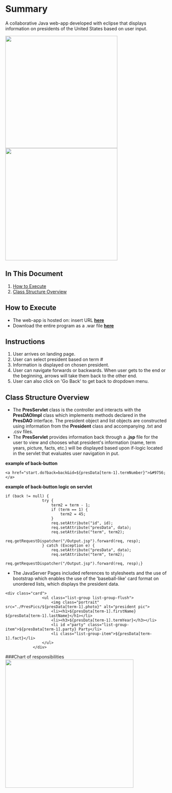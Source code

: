 # Summary
A collaborative Java web-app developed with eclipse that displays information on presidents of the United States based on user input.

<img src="WebContent/PresPics/scrn1.png" height="350">
<img src="WebContent/PresPics/scrn2.png" height="350">

## In This Document
1. [How to Execute](#how-to-execute)
2. [Class Structure Overview](#class-structure-overview)

## How to Execute
- The web-app is hosted on: insert URL <a href="http://52.43.150.156:8080/PresidentsWeb/">**here**</a>
- Download the entire program as a .war file <a href="PresidentsWeb.war">**here**</a>

## Instructions
1. User arrives on landing page.
2. User can select president based on term #
3. Information is displayed on chosen president.
4. User can navigate forwards or backwards. When user gets to the end or the beginning, arrows will take them back to the other end.
5. User can also click on 'Go Back' to get back to dropdown menu.

## Class Structure Overview
- The **PresServlet** class is the controller and interacts with the **PresDAOImpl** class which implements methods declared in the **PresDAO** interface. The president object and list objects are constructed using information from the **President** class and accompanying .txt and .csv files.
- The **PresServlet** provides information back through a **.jsp** file for the user to view and chooses what president's information (name, term years, picture, facts, etc.) will be displayed based upon if-logic located in the servlet that evaluates user navigation in put.

**example of back-button**

```
<a href="start.do?back=back&id=${presData[term-1].termNumber}">&#9756;</a>
```

**example of back-button logic on servlet**

```
if (back != null) {
				try {
					term2 = term - 1;
					if (term == 1) {
						term2 = 45;
					}
					req.setAttribute("id", id);
					req.setAttribute("presData", data);
					req.setAttribute("term", term2);
					req.getRequestDispatcher("/Output.jsp").forward(req, resp);
				} catch (Exception e) {
					req.setAttribute("presData", data);
					req.setAttribute("term", term2);
					req.getRequestDispatcher("/Output.jsp").forward(req, resp);}
```

- The JavaServer Pages included references to stylesheets and the use of bootstrap which enables the use of the 'baseball-like' card format on unordered lists, which displays the president data.

```
<div class="card">
                <ul class="list-group list-group-flush">
                    <img class="portrait" src="./PresPics/${presData[term-1].photo}" alt="president pic">
                    <li><h1>${presData[term-1].firstName} ${presData[term-1].lastName}</h1></li>
                    <li><h3>${presData[term-1].termYear}</h3></li>
                    <li id ="party" class="list-group-item">${presData[term-1].party} Party</li>
                    <li class="list-group-item">${presData[term-1].fact}</li>
                </ul>
            </div>
```
###Chart of responsibilities
<img src="WebContent/PresPics/chart.png" height="400">
